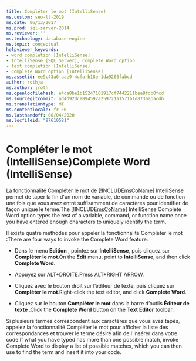 ```yaml
---
title: Compléter le mot (IntelliSense)
ms.custom: seo-lt-2019
ms.date: 06/13/2017
ms.prod: sql-server-2014
ms.reviewer: ''
ms.technology: database-engine
ms.topic: conceptual
helpviewer_keywords:
- word completion [IntelliSense]
- IntelliSense [SQL Server], Complete Word option
- text completion [IntelliSense]
- Complete Word option [IntelliSense]
ms.assetid: ee9c43a6-aae9-4cfa-b18e-1da9266fabcd
author: rothja
ms.author: jroth
ms.openlocfilehash: e4da8be1b15247101917cf7442211bea9fdb0fcd
ms.sourcegitcommit: ad4d92dce894592a259721a1571b1d8736abacdb
ms.translationtype: MT
ms.contentlocale: fr-FR
ms.lasthandoff: 08/04/2020
ms.locfileid: "87610581"
---
```

# <a name="complete-word-intellisense"></a><span data-ttu-id="3e1fc-102">Compléter le mot (IntelliSense)</span><span class="sxs-lookup"><span data-stu-id="3e1fc-102">Complete Word (IntelliSense)</span></span>
  <span data-ttu-id="3e1fc-103">La fonctionnalité Compléter le mot de [!INCLUDE[msCoName](../../includes/msconame-md.md)] IntelliSense permet de taper la fin d'un nom de variable, de commande ou de fonction une fois que vous avez entré suffisamment de caractères pour identifier de façon unique le terme.</span><span class="sxs-lookup"><span data-stu-id="3e1fc-103">The [!INCLUDE[msCoName](../../includes/msconame-md.md)] IntelliSense Complete Word option types the rest of a variable, command, or function name once you have entered enough characters to uniquely identify the term.</span></span>  
  
 <span data-ttu-id="3e1fc-104">Il existe quatre méthodes pour appeler la fonctionnalité Compléter le mot :</span><span class="sxs-lookup"><span data-stu-id="3e1fc-104">There are four ways to invoke the Complete Word feature:</span></span>  
  
-   <span data-ttu-id="3e1fc-105">Dans le menu **Edition** , pointez sur **IntelliSense**, puis cliquez sur **Compléter le mot**.</span><span class="sxs-lookup"><span data-stu-id="3e1fc-105">On the **Edit** menu, point to **IntelliSense**, and then click **Complete Word**.</span></span>  
  
-   <span data-ttu-id="3e1fc-106">Appuyez sur ALT+DROITE.</span><span class="sxs-lookup"><span data-stu-id="3e1fc-106">Press ALT+RIGHT ARROW.</span></span>  
  
-   <span data-ttu-id="3e1fc-107">Cliquez avec le bouton droit sur l’éditeur de texte, puis cliquez sur **Compléter le mot**.</span><span class="sxs-lookup"><span data-stu-id="3e1fc-107">Right-click the text editor, and click **Complete Word**.</span></span>  
  
-   <span data-ttu-id="3e1fc-108">Cliquez sur le bouton **Compléter le mot** dans la barre d’outils **Éditeur de texte** .</span><span class="sxs-lookup"><span data-stu-id="3e1fc-108">Click the **Complete Word** button on the **Text Editor** toolbar.</span></span>  
  
 <span data-ttu-id="3e1fc-109">Si plusieurs termes correspondent aux caractères que vous avez tapés, appelez la fonctionnalité Compléter le mot pour afficher la liste des correspondances et trouver le terme désiré afin de l'insérer dans votre code.</span><span class="sxs-lookup"><span data-stu-id="3e1fc-109">If what you have typed has more than one possible match, invoke Complete Word to display a list of possible matches, which you can then use to find the term and insert it into your code.</span></span>  
  
  
